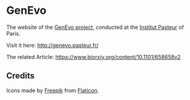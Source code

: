 # GenEvo

The website of the [GenEvo project](https://research.pasteur.fr/fr/project/genevo-project), conducted at the [Institut Pasteur](https://www.pasteur.fr/en) of Paris.

Visit it here: http://genevo.pasteur.fr/

The related Article: https://www.biorxiv.org/content/10.1101/658658v2

## Credits

Icons made by [Freepik](https://www.flaticon.com/authors/freepik) from [Flaticon](https://www.flaticon.com).
